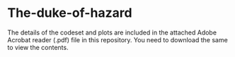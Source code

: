 # The-duke-of-hazard

The details of the codeset and plots are included in the attached Adobe Acrobat reader (.pdf) file in this repository. 
You need to download the same to view the contents.
